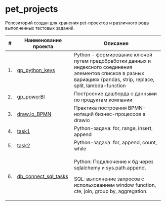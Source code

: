 # pet_projects
Репозиторий создан для хранения pet-проектов и различного рода выполненных тестовых заданий.

| #    | Наименование проекта                | Описание                                                     |
| ---- | ----------------------------------------------------- | ------------------------------------------------------------ |
| 1.   | [gp_python_keys](https://github.com/AndreSviridov/pet_projects/blob/main/gp_python_keys/gp_python_keys.ipynb) | Python - формирование ключей путем предобработки данных и индексного соединения элементов списков в разных вариациях (pandas, strip, replace, split, lambda-function |
| 2.   | [gp_powerBI](https://github.com/AndreSviridov/pet_projects/blob/main/gp_powerBI/PowerBI.png) | Построение дашборда с данными по продуктам компании |
| 3.   | [draw.io_BPMN](https://github.com/AndreSviridov/pet_projects/tree/main/Draw.io_BPMN) | Практика построения BPMN-нотаций бизнес-процессов в drawio |
| 4.   | [task1](https://github.com/AndreSviridov/pet_projects/blob/main/Task1/Task1.ipynb) | Python-задача: for, range, insert, append |
| 5.   | [task2](https://github.com/AndreSviridov/pet_projects/blob/main/Task2/Task2.ipynb) | Python-задача: for, append, count, while |
| 6.   | [db_connect_sql_tasks](https://github.com/AndreSviridov/pet_projects/blob/main/db_connect_sql_tasks/db_connect_sql_tasks.ipynb) | <p>Python: Подключение к бд через sqlalchemy и sys.path.append.</p> <p>SQL: выполнение запросов с испольхованием window function, cte, join, group by, aggregation.</p> |
